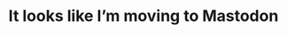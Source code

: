 ---
title: "It looks like I’m moving to Mastodon"
targeturl: https://simonwillison.net/2022/Nov/5/mastodon/ 
response_type: reshare
dt_published: "2022-11-05 15:42 -05:00"
dt_updated: "2022-11-05 15:42 -05:00"
---